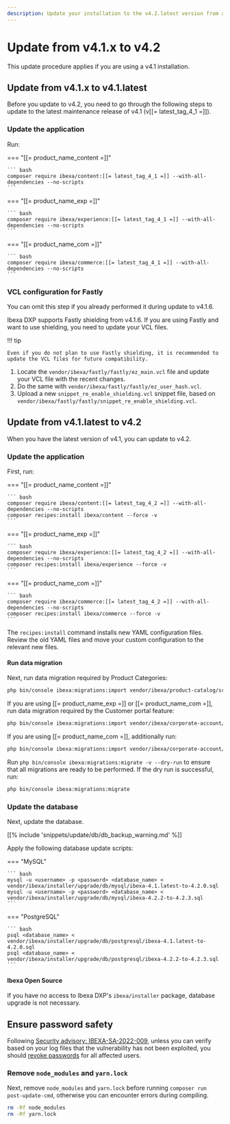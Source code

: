 ```yaml
---
description: Update your installation to the v4.2.latest version from an v4.1 version.
---
```


# Update from v4.1.x to v4.2

This update procedure applies if you are using a v4.1 installation.

## Update from v4.1.x to v4.1.latest

Before you update to v4.2, you need to go through the following steps to update to the latest maintenance release of v4.1 (v[[= latest_tag_4_1 =]]).

### Update the application

Run:

=== "[[= product_name_content =]]"

    ``` bash
    composer require ibexa/content:[[= latest_tag_4_1 =]] --with-all-dependencies --no-scripts
    ```

=== "[[= product_name_exp =]]"

    ``` bash
    composer require ibexa/experience:[[= latest_tag_4_1 =]] --with-all-dependencies --no-scripts
    ```

=== "[[= product_name_com =]]"

    ``` bash
    composer require ibexa/commerce:[[= latest_tag_4_1 =]] --with-all-dependencies --no-scripts
    ```

### VCL configuration for Fastly

You can omit this step if you already performed it during update to v4.1.6.

Ibexa DXP supports Fastly shielding from v4.1.6. If you are using Fastly and want to use shielding, you need to update your VCL files.

!!! tip

    Even if you do not plan to use Fastly shielding, it is recommended to update the VCL files for future compatibility.

1. Locate the `vendor/ibexa/fastly/fastly/ez_main.vcl` file and update your VCL file with the recent changes.
2. Do the same with `vendor/ibexa/fastly/fastly/ez_user_hash.vcl`.
3. Upload a new `snippet_re_enable_shielding.vcl` snippet file, based on `vendor/ibexa/fastly/fastly/snippet_re_enable_shielding.vcl`.

## Update from v4.1.latest to v4.2

When you have the latest version of v4.1, you can update to v4.2.

### Update the application

First, run:

=== "[[= product_name_content =]]"

    ``` bash
    composer require ibexa/content:[[= latest_tag_4_2 =]] --with-all-dependencies --no-scripts
    composer recipes:install ibexa/content --force -v
    ```

=== "[[= product_name_exp =]]"

    ``` bash
    composer require ibexa/experience:[[= latest_tag_4_2 =]] --with-all-dependencies --no-scripts
    composer recipes:install ibexa/experience --force -v
    ```

=== "[[= product_name_com =]]"

    ``` bash
    composer require ibexa/commerce:[[= latest_tag_4_2 =]] --with-all-dependencies --no-scripts
    composer recipes:install ibexa/commerce --force -v
    ```

The `recipes:install` command installs new YAML configuration files. 
Review the old YAML files and move your custom configuration to the relevant new files.

#### Run data migration

Next, run data migration required by Product Categories:

``` bash
php bin/console ibexa:migrations:import vendor/ibexa/product-catalog/src/bundle/Resources/migrations/2022_06_23_09_39_product_categories.yaml --name=013_product_categories.yaml
```

If you are using [[= product_name_exp =]] or [[= product_name_com =]], run data migration required by the Customer portal feature:

``` bash
php bin/console ibexa:migrations:import vendor/ibexa/corporate-account/src/bundle/Resources/migrations/corporate_account.yaml --name=001_corporate_account.yaml
```

If you are using [[= product_name_com =]], additionally run:

``` bash
php bin/console ibexa:migrations:import vendor/ibexa/corporate-account/src/bundle/Resources/migrations/corporate_account_commerce.yaml --name=002_corporate_account_commerce.yaml
```

Run `php bin/console ibexa:migrations:migrate -v --dry-run` to ensure that all migrations are ready to be performed.
If the dry run is successful, run:

``` bash
php bin/console ibexa:migrations:migrate
```

### Update the database

Next, update the database.

[[% include 'snippets/update/db/db_backup_warning.md' %]]

Apply the following database update scripts:

=== "MySQL"

    ``` bash
    mysql -u <username> -p <password> <database_name> < vendor/ibexa/installer/upgrade/db/mysql/ibexa-4.1.latest-to-4.2.0.sql
    mysql -u <username> -p <password> <database_name> < vendor/ibexa/installer/upgrade/db/mysql/ibexa-4.2.2-to-4.2.3.sql
    ```

=== "PostgreSQL"

    ``` bash
    psql <database_name> < vendor/ibexa/installer/upgrade/db/postgresql/ibexa-4.1.latest-to-4.2.0.sql
    psql <database_name> < vendor/ibexa/installer/upgrade/db/postgresql/ibexa-4.2.2-to-4.2.3.sql
    ```

#### Ibexa Open Source

If you have no access to Ibexa DXP's `ibexa/installer` package, database upgrade is not necessary.

## Ensure password safety

Following [Security advisory: IBEXA-SA-2022-009](https://developers.ibexa.co/security-advisories/ibexa-sa-2022-009-critical-vulnerabilities-in-graphql-role-assignment-ct-editing-and-drafts-tooltips),
unless you can verify based on your log files that the vulnerability has not been exploited,
you should [revoke passwords](https://doc.ibexa.co/en/latest/users/user_management/#revoking-passwords) for all affected users.

### Remove `node_modules` and `yarn.lock`

Next, remove `node_modules` and `yarn.lock` before running `composer run post-update-cmd`,
otherwise you can encounter errors during compiling.

``` bash
rm -Rf node_modules
rm -Rf yarn.lock
```